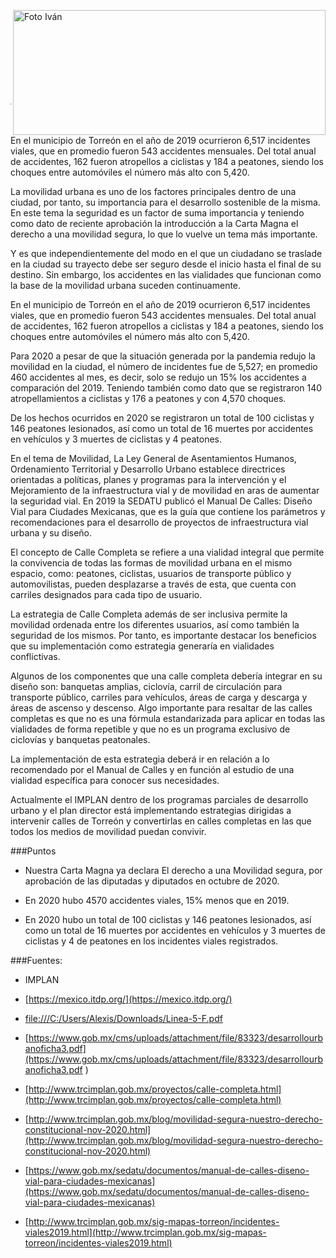 <p>
   <a title="ir a Otras Publicaciones" href="http://www.trcimplan.gob.mx/autores/julio-alexis-magana-cisneros.html"><img class="img-responsive contenido-imagen" src="../imagenes/128/arq-julio-alexis-magana-cisneros-top2.png" align="right" alt="Foto Iván" width="500" height="200"></a>
</p>

</br></br></br></br></br></br></br></br>

---

En el municipio de Torreón en el año de 2019 ocurrieron 6,517 incidentes viales, que en promedio fueron 543 accidentes mensuales. Del total anual de accidentes, 162 fueron atropellos a ciclistas y 184 a peatones, siendo los choques entre automóviles el número más alto con 5,420.

La movilidad urbana es uno de los factores principales dentro de una ciudad, por tanto, su importancia para el desarrollo sostenible de la misma. En este tema la seguridad es un factor de suma importancia y teniendo como dato de reciente aprobación la introducción a la Carta Magna el derecho a una movilidad segura, lo que lo vuelve un tema más importante.

Y es que independientemente del modo en el que un ciudadano se traslade en la ciudad su trayecto debe ser seguro desde el inicio hasta el final de su destino. Sin embargo, los accidentes en las vialidades que funcionan como la base de la movilidad urbana suceden continuamente.

En el municipio de Torreón en el año de 2019 ocurrieron 6,517 incidentes viales, que en promedio fueron 543 accidentes mensuales. Del total anual de accidentes, 162 fueron atropellos a ciclistas y 184 a peatones, siendo los choques entre automóviles el número más alto con 5,420.

Para 2020 a pesar de que la situación generada por la pandemia redujo la movilidad en la ciudad, el número de incidentes fue de 5,527; en promedio 460 accidentes al mes, es decir, solo se redujo un 15% los accidentes a comparación del 2019. Teniendo también como dato que se registraron 140 atropellamientos a ciclistas y 176 a peatones y con 4,570 choques.

De los hechos ocurridos en 2020 se registraron un total de 100 ciclistas y 146 peatones lesionados, así como un total de 16 muertes por accidentes en vehículos y 3 muertes de ciclistas y 4 peatones.

En el tema de Movilidad, La Ley General de Asentamientos Humanos, Ordenamiento Territorial y Desarrollo Urbano establece directrices orientadas a políticas, planes y programas para la intervención y el Mejoramiento de la infraestructura vial y de movilidad en aras de aumentar la seguridad vial. En 2019 la SEDATU publicó el Manual De Calles: Diseño Vial para Ciudades Mexicanas, que es la guía que contiene los parámetros y recomendaciones para el desarrollo de proyectos de infraestructura vial urbana y su diseño.

El concepto de Calle Completa se refiere a una vialidad integral que permite la convivencia de todas las formas de movilidad urbana en el mismo espacio, como: peatones, ciclistas, usuarios de transporte público y automovilistas, pueden desplazarse a través de esta, que cuenta con carriles designados para cada tipo de usuario.

La estrategia de Calle Completa además de ser inclusiva permite la movilidad ordenada entre los diferentes usuarios, así como también la seguridad de los mismos. Por tanto, es importante destacar los beneficios que su implementación como estrategia generaría en vialidades conflictivas.

Algunos de los componentes que una calle completa debería integrar en su diseño son: banquetas amplias, ciclovía, carril de circulación para transporte público, carriles para vehículos, áreas de carga y descarga y áreas de ascenso y descenso. Algo importante para resaltar de las calles completas es que no es una fórmula estandarizada para aplicar en todas las vialidades de forma repetible y que no es un programa exclusivo de ciclovías y banquetas peatonales.

La implementación de esta estrategia deberá ir en relación a lo recomendado por el Manual de Calles y en función al estudio de una vialidad específica para conocer sus necesidades.

Actualmente el IMPLAN dentro de los programas parciales de desarrollo urbano y el plan director está implementando estrategias dirigidas a intervenir calles de Torreón y convertirlas en calles completas en las que todos los medios de movilidad puedan convivir.

###Puntos

- Nuestra Carta Magna ya declara El derecho a una Movilidad segura, por aprobación de las diputadas y diputados en octubre de 2020.

- En 2020 hubo 4570 accidentes viales, 15% menos que en 2019.

- En 2020 hubo un total de 100 ciclistas y 146 peatones lesionados, así como un total de 16 muertes por accidentes en vehículos y 3 muertes de ciclistas y 4 de peatones en los incidentes viales registrados.


###Fuentes:

- IMPLAN

- [https://mexico.itdp.org/](https://mexico.itdp.org/)

- [file:///C:/Users/Alexis/Downloads/Linea-5-F.pdf](file:///C:/Users/Alexis/Downloads/Linea-5-F.pdf)

- [https://www.gob.mx/cms/uploads/attachment/file/83323/desarrollourbanoficha3.pdf](https://www.gob.mx/cms/uploads/attachment/file/83323/desarrollourbanoficha3.pdf )

- [http://www.trcimplan.gob.mx/proyectos/calle-completa.html](http://www.trcimplan.gob.mx/proyectos/calle-completa.html)

-  [http://www.trcimplan.gob.mx/blog/movilidad-segura-nuestro-derecho-constitucional-nov-2020.html](http://www.trcimplan.gob.mx/blog/movilidad-segura-nuestro-derecho-constitucional-nov-2020.html)

- [https://www.gob.mx/sedatu/documentos/manual-de-calles-diseno-vial-para-ciudades-mexicanas](https://www.gob.mx/sedatu/documentos/manual-de-calles-diseno-vial-para-ciudades-mexicanas)

- [http://www.trcimplan.gob.mx/sig-mapas-torreon/incidentes-viales2019.html](http://www.trcimplan.gob.mx/sig-mapas-torreon/incidentes-viales2019.html)
